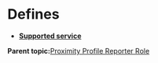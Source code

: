 # Defines

-   **[Supported service](GUID-95FA5CB8-C420-4818-BE26-76698ADFD84A.md)**  


**Parent topic:**[Proximity Profile Reporter Role](GUID-D3EF214E-CD09-4819-A798-82EC3CEC884D.md)

